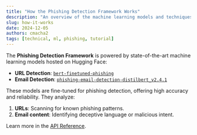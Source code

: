 ```yaml
---
title: "How the Phishing Detection Framework Works"
description: "An overview of the machine learning models and techniques behind the framework."
slug: how-it-works
date: 2024-12-05
authors: cmacha2
tags: [technical, ml, phishing, tutorial]
---
```


The **Phishing Detection Framework** is powered by state-of-the-art machine learning models hosted on Hugging Face:

- **URL Detection**: [`bert-finetuned-phishing`](https://huggingface.co/ealvaradob/bert-finetuned-phishing)
- **Email Detection**: [`phishing-email-detection-distilbert_v2.4.1`](https://huggingface.co/cybersectony/phishing-email-detection-distilbert_v2.4.1)

These models are fine-tuned for phishing detection, offering high accuracy and reliability. They analyze:

1. **URLs**: Scanning for known phishing patterns.
2. **Email content**: Identifying deceptive language or malicious intent.

Learn more in the [API Reference](/phishing-detection-docs/docs/api-reference.md).
